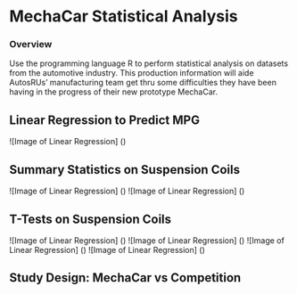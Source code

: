 # MechaCar Statistical Analysis
### Overview
Use the programming language R to perform statistical analysis on datasets from the automotive industry. This production information will aide AutosRUs’ manufacturing team get thru some difficulties they have been having in the progress of their new prototype MechaCar. 

## Linear Regression to Predict MPG
![Image of Linear Regression] ()


## Summary Statistics on Suspension Coils
![Image of Linear Regression] ()
![Image of Linear Regression] ()



## T-Tests on Suspension Coils
![Image of Linear Regression] ()
![Image of Linear Regression] ()
![Image of Linear Regression] ()
![Image of Linear Regression] ()

## Study Design: MechaCar vs Competition
